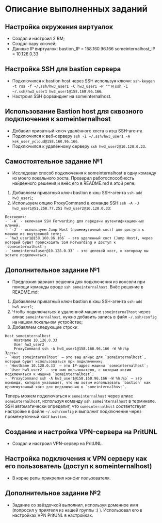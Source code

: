# Описание выполненных заданий

## Настройка окружения виртуалок
- Создал и настроил 2 ВМ;
- Создал пару ключей;
- Данные IP виртуалок:
bastion_IP = 158.160.96.166
someinternalhost_IP = 10.128.0.33

## Настройка SSH для bastion сервера
- Подключился к bastion host через SSH используя ключи: `ssh-keygen -t rsa -f ~/.ssh/hw3_user1 -C hw3_user1 -P ""` и `ssh -i ~/.ssh/hw3_user1 hw3_user1@158.160.96.166`.
- Настроил SSH форвандинг на someinternalhost.

## Использование Bastion host для сквозного подключения к someinternalhost
- Добавил приватный ключ удалённого хоста в кэш SSH-агента.
- Подключился к веб-серверу `ssh -i ~/.ssh/hw3_user1 -A kek_user_ycloud@158.160.96.166`.
- Подключился к удалённому серверу `ssh hw3_user2@10.128.0.23`.

## Самостоятельное задание №1
- Исследовал способ подключения к someinternalhost в одну команду из моего локального хоста. Проверил работоспособность найденного решения и внёс его в README.md в этой репе:
1. Добавляем приватный ключ bastion в кэш SSH-агента `ssh-add hw3_user1`;
2. Используем опцию ProxyCommand в команде SSH `ssh -A -J hw3_user1@51.250.77.251 hw3_user2@10.128.0.33`:
```
Пояснения:
- `-A` - включаем SSH Forwarding для передачи аутентификационных ключей;
- `-J` - используем Jump Host (промежуточный хост) для доступа к машине из внутренней сети;
- `hw3_user1@158.160.96.166` - это удаленный хост (Jump Host), через который будет происходить SSH Forwarding и доступ к `someinternalhost`;
- `someinternaluser@10.128.0.33` - это целевой хост, к которому вы хотите подключиться.
```
## Дополнительное задание №1
- Предложил вариант решения для подключения из консоли при помощи команды вроде `ssh someinternalhost`. Внёс решение в README.md:
1. Добавляем приватный ключ bastion в кэш SSH-агента `ssh-add hw3_user1`;
2. Чтобы подключаться к удаленной машине `someinternalhost` через алиас `someinternalhost`, нужно добавить запись в файл `~/.ssh/config` на нашем локальном устройстве;
3. Добавляем следующие строки:
```
Host someinternalhost
    HostName 10.128.0.33
    User hw3_user2
    ProxyCommand ssh -A hw3_user1@158.160.96.166 -W %h:%p
Здесь:
- `Host someinternalhost` — это ваш алиас для `someinternalhost`, который будет использоваться при подключении;
- `HostName 10.128.0.33` — это IP-адрес машины `someinternalhost`;
- `User hw3_user2` — это имя пользователя, с которым хотим подключиться к машине `someinternalhost`;
- `ProxyCommand ssh -A hw3_user1@158.160.96.166 -W %h:%p` — это команда, которая указывает, что мы хотим использовать `bastion` как промежуточный хост для подключения к `someinternalhost`.
```
Теперь можем подключаться к `someinternalhost` через алиас `someinternalhost`, используя команду `ssh someinternalhost` в терминале. SSH автоматически определит, что `someinternalhost` соответствует настройке в файле `~/.ssh/config` и выполнит подключение через промежуточный хост `bastion`.

## Создание и настройка VPN-сервера на PritUNL
- Создал и настроил VPN-сервер на PritUNL.

## Настройка подключения к VPN серверу как его пользователь (доступ к someinternalhost)
- В корне репы прикрепил конфиг пользователя.

## Дополнительное задание №2
- Задание со звёздочкой выполнил, используя доменное имя (попросил у приятеля из нашей группы :) ). Использовал его в настройках VPN PritUNL в настройках.
